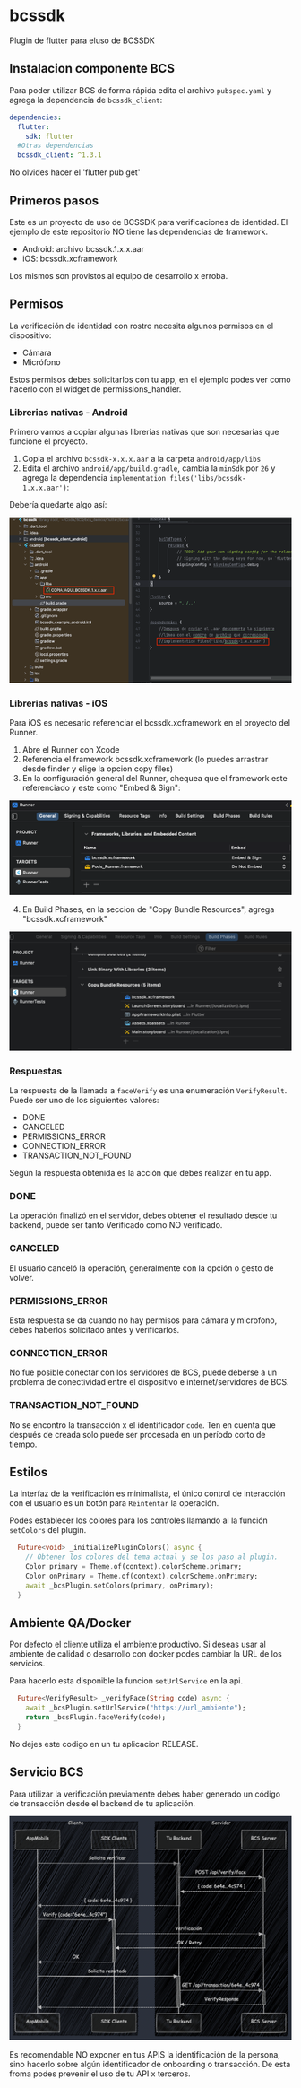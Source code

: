 # bcssdk

Plugin de flutter para eluso de BCSSDK

## Instalacion componente BCS
Para poder utilizar BCS de forma rápida edita el archivo `pubspec.yaml` y agrega la dependencia de `bcssdk_client`:

```yaml
dependencies:
  flutter:
    sdk: flutter
  #Otras dependencias
  bcssdk_client: ^1.3.1
```
<aside class="positive">
No olvides hacer el 'flutter pub get'
</aside>

## Primeros pasos

Este es un proyecto de uso de BCSSDK para verificaciones de identidad.
El ejemplo de este repositorio NO tiene las dependencias de framework.
* Android: archivo bcssdk.1.x.x.aar
* iOS: bcssdk.xcframework

Los mismos son provistos al equipo de desarrollo x erroba.

## Permisos
La verificación de identidad con rostro necesita algunos permisos en el dispositivo:
* Cámara
* Micrófono

Estos permisos debes solicitarlos con tu app, en el ejemplo podes ver como hacerlo con el widget de permissions_handler.

### Librerias nativas - Android

Primero vamos a copiar algunas librerias nativas que son necesarias que funcione el proyecto.

1. Copia el archivo `bcssdk-x.x.x.aar` a la carpeta `android/app/libs`
2. Edita el archivo `android/app/build.gradle`, cambia la `minSdk` por `26` y agrega la dependencia `implementation files('libs/bcssdk-1.x.x.aar')`:

Debería quedarte algo así:

![image_caption](images/android.png)

### Librerias nativas - iOS

Para iOS es necesario referenciar el bcssdk.xcframework en el proyecto del Runner.

1. Abre el Runner con Xcode
2. Referencia el framework bcssdk.xcframework (lo puedes arrastrar desde finder y elige la opcion copy files)
3. En la configuración general del Runner, chequea que el framework este referenciado y este como "Embed & Sign":

![image_caption](images/ios_ref01.png)

4. En Build Phases, en la seccion de "Copy Bundle Resources", agrega "bcssdk.xcframework"

![image_caption](images/ios_ref02.png)

### Respuestas

La respuesta de la llamada a `faceVerify` es una enumeración `VerifyResult`. Puede ser uno de los siguientes valores:

* DONE
* CANCELED
* PERMISSIONS_ERROR
* CONNECTION_ERROR
* TRANSACTION_NOT_FOUND

<aside class="positive">
Según la respuesta obtenida es la acción que debes realizar en tu app.
</aside>

### DONE

La operación finalizó en el servidor, debes obtener el resultado desde tu backend, puede ser tanto Verificado como NO verificado.

### CANCELED

El usuario canceló la operación, generalmente con la opción o gesto de volver.

### PERMISSIONS_ERROR

Esta respuesta se da cuando no hay permisos para cámara y microfono, debes haberlos solicitado antes y verificarlos.

### CONNECTION_ERROR

No fue posible conectar con los servidores de BCS, puede deberse a un problema de conectividad entre el dispositivo e internet/servidores de BCS.

### TRANSACTION_NOT_FOUND

No se encontró la transacción x el identificador `code`. Ten en cuenta que después de creada solo puede ser procesada en un período corto de tiempo.

## Estilos

La interfaz de la verificación es minimalista, el único control de interacción con el usuario es un botón para `Reintentar` la operación.

Podes establecer los colores para los controles llamando al la función `setColors` del plugin.

```dart
  Future<void> _initializePluginColors() async {
    // Obtener los colores del tema actual y se los paso al plugin.
    Color primary = Theme.of(context).colorScheme.primary;
    Color onPrimary = Theme.of(context).colorScheme.onPrimary;
    await _bcsPlugin.setColors(primary, onPrimary);
  }
```

## Ambiente QA/Docker

Por defecto el cliente utiliza el ambiente productivo. Si deseas usar al ambiente de calidad o desarrollo con docker podes cambiar la URL de los servicios.

Para hacerlo esta disponible la funcion `setUrlService` en la api.

```dart
  Future<VerifyResult> _verifyFace(String code) async {
    await _bcsPlugin.setUrlService("https://url_ambiente");
    return _bcsPlugin.faceVerify(code);
  }
```

<aside class="negative">
No dejes este codigo en un tu aplicacion RELEASE.
</aside>

## Servicio BCS

Para utilizar la verificación previamente debes haber generado un código de transacción desde el backend de tu aplicación.

![image_caption](images/app_seq.png)

<aside class="negative">
Es recomendable NO exponer en tus APIS la identificación de la persona, sino hacerlo sobre algún identificador de onboarding o transacción. De esta froma podes prevenir el uso de tu API x terceros.
</aside>

